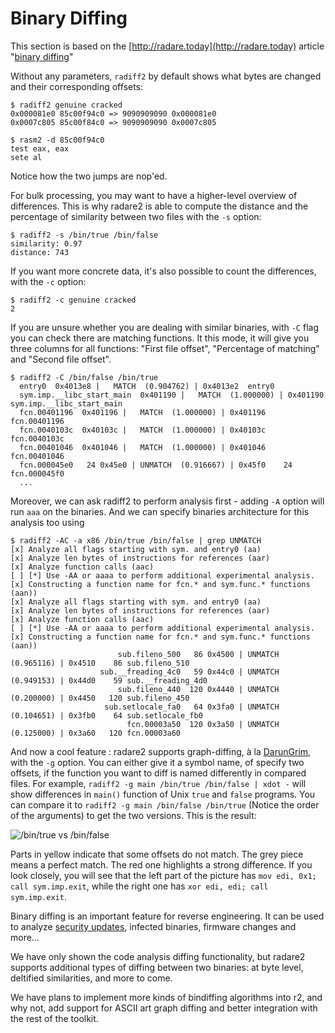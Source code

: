 # Binary Diffing

This section is based on the [http://radare.today](http://radare.today) article "[binary diffing](http://radare.today/binary-diffing/)"

Without any parameters, `radiff2` by default shows what bytes are changed and their corresponding offsets:

```text
$ radiff2 genuine cracked
0x000081e0 85c00f94c0 => 9090909090 0x000081e0
0x0007c805 85c00f84c0 => 9090909090 0x0007c805

$ rasm2 -d 85c00f94c0
test eax, eax
sete al
```

Notice how the two jumps are nop'ed.

For bulk processing, you may want to have a higher-level overview of differences. This is why radare2 is able to compute the distance and the percentage of similarity between two files with the `-s` option:

```text
$ radiff2 -s /bin/true /bin/false
similarity: 0.97
distance: 743
```

If you want more concrete data, it's also possible to count the differences, with the `-c` option:

```text
$ radiff2 -c genuine cracked
2
```

If you are unsure whether you are dealing with similar binaries, with `-C` flag you can check there are matching functions. It this mode, it will give you three columns for all functions: "First file offset", "Percentage of matching" and "Second file offset".

```text
$ radiff2 -C /bin/false /bin/true
  entry0  0x4013e8 |   MATCH  (0.904762) | 0x4013e2  entry0
  sym.imp.__libc_start_main  0x401190 |   MATCH  (1.000000) | 0x401190  sym.imp.__libc_start_main
  fcn.00401196  0x401196 |   MATCH  (1.000000) | 0x401196  fcn.00401196
  fcn.0040103c  0x40103c |   MATCH  (1.000000) | 0x40103c  fcn.0040103c
  fcn.00401046  0x401046 |   MATCH  (1.000000) | 0x401046  fcn.00401046
  fcn.000045e0   24 0x45e0 | UNMATCH  (0.916667) | 0x45f0    24 fcn.000045f0
  ...
```

Moreover, we can ask radiff2 to perform analysis first - adding `-A` option will run `aaa` on the binaries. And we can specify binaries architecture for this analysis too using

```text
$ radiff2 -AC -a x86 /bin/true /bin/false | grep UNMATCH
[x] Analyze all flags starting with sym. and entry0 (aa)
[x] Analyze len bytes of instructions for references (aar)
[x] Analyze function calls (aac)
[ ] [*] Use -AA or aaaa to perform additional experimental analysis.
[x] Constructing a function name for fcn.* and sym.func.* functions (aan))
[x] Analyze all flags starting with sym. and entry0 (aa)
[x] Analyze len bytes of instructions for references (aar)
[x] Analyze function calls (aac)
[ ] [*] Use -AA or aaaa to perform additional experimental analysis.
[x] Constructing a function name for fcn.* and sym.func.* functions (aan))
                        sub.fileno_500   86 0x4500 | UNMATCH  (0.965116) | 0x4510    86 sub.fileno_510
                    sub.__freading_4c0   59 0x44c0 | UNMATCH  (0.949153) | 0x44d0    59 sub.__freading_4d0
                        sub.fileno_440  120 0x4440 | UNMATCH  (0.200000) | 0x4450   120 sub.fileno_450
                     sub.setlocale_fa0   64 0x3fa0 | UNMATCH  (0.104651) | 0x3fb0    64 sub.setlocale_fb0
                          fcn.00003a50  120 0x3a50 | UNMATCH  (0.125000) | 0x3a60   120 fcn.00003a60
```

And now a cool feature : radare2 supports graph-diffing, à la [DarunGrim](http://www.darungrim.org/), with the `-g` option. You can either give it a symbol name, of specify two offsets, if the function you want to diff is named differently in compared files. For example, `radiff2 -g main /bin/true /bin/false | xdot -` will show differences in `main()` function of Unix `true` and `false` programs. You can compare it to `radiff2 -g main /bin/false /bin/true` \(Notice the order of the arguments\) to get the two versions. This is the result:

![/bin/true vs /bin/false](https://github.com/Vxer-Lee/radare2book/tree/adee042748b8143dd0143aa2ec96885956b3e24c/tools/pics/true_false.png)

Parts in yellow indicate that some offsets do not match. The grey piece means a perfect match. The red one highlights a strong difference. If you look closely, you will see that the left part of the picture has `mov edi, 0x1; call sym.imp.exit`, while the right one has `xor edi, edi; call sym.imp.exit`.

Binary diffing is an important feature for reverse engineering. It can be used to analyze [security updates](https://en.wikipedia.org/wiki/Patch_Tuesday), infected binaries, firmware changes and more...

We have only shown the code analysis diffing functionality, but radare2 supports additional types of diffing between two binaries: at byte level, deltified similarities, and more to come.

We have plans to implement more kinds of bindiffing algorithms into r2, and why not, add support for ASCII art graph diffing and better integration with the rest of the toolkit.

